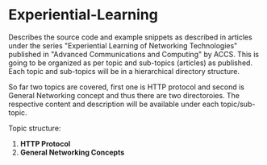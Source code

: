 # Experiential-Learning

Describes the source code and example snippets as described in articles under the series "Experiential Learning of Networking Technologies" published in "Advanced Communications and Computing" by ACCS. This is going to be organized as per topic and sub-topics (articles) as published. Each topic and sub-topics will be in a hierarchical directory structure. 

So far two topics are covered, first one is HTTP protocol and second is General Networking concept and thus there are two directoroies. The respective content and description will be available under each topic/sub-topic.

Topic structure:
1. **HTTP Protocol**
2. **General Networking Concepts**
